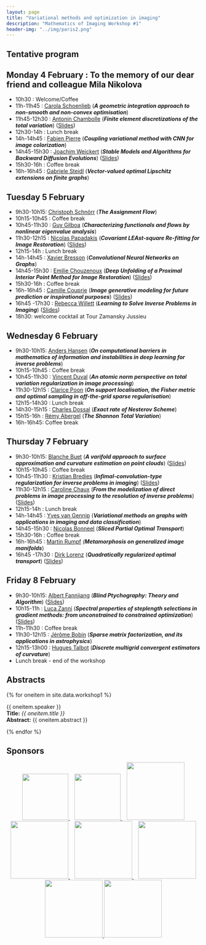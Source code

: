 ```yaml
---
layout: page
title: "Variational methods and optimization in imaging"
description: "Mathematics of Imaging Workshop #1"
header-img: "../img/paris2.png"
---
```


Tentative program
-------------

Monday 4 February : To the memory of our dear friend and colleague Mila Nikolova
-------------

- 10h30 : Welcome/Coffee 
- 11h-11h45 : [Carola Schoenlieb](http://www.damtp.cam.ac.uk/user/cbs31/Home.html) (***A geometric integration approach to non-smooth and non-convex optimisation***) 
- 11h45-12h30 : [Antonin Chambolle](http://www.cmap.polytechnique.fr/~antonin/) (***Finite element discretizations of the total variation***) ([Slides](slides/w1/chambolle.pdf))
- 12h30-14h : Lunch break
- 14h-14h45 : [Fabien Pierre](http://www.fabienpierre.fr/bienvenue.html) (***Coupling variational method with CNN for image colorization***) 
- 14h45-15h30 : [Joachim Weickert](https://www.mia.uni-saarland.de/weickert/index.shtml) (***Stable Models and Algorithms for Backward Diffusion Evolutions***) ([Slides](slides/w1/weickert.pdf))
- 15h30-16h : Coffee break 
- 16h-16h45 : [Gabriele Steidl](http://www.mathematik.uni-kl.de/imagepro/members/steidl/) (***Vector-valued optimal Lipschitz extensions on finite graphs***) 

Tuesday 5 February
-------------
- 9h30-10h15: [Christoph Schnörr](https://ipa.iwr.uni-heidelberg.de/cschnoerr/) (***The Assignment Flow***)
- 10h15-10h45 : Coffee break 
- 10h45-11h30 : [Guy Gilboa](http://guygilboa.eew.technion.ac.il/) (***Characterizing functionals and flows by nonlinear eigenvalue analysis***)
- 11h30-12h15 : [Nicolas Papadakis](https://www.math.u-bordeaux.fr/~npapadak/) (***Covariant LEAst-square Re-fitting for Image Restoration***) ([Slides](slides/w1/papadakis.pdf))
- 12h15-14h : Lunch break
- 14h-14h45 :  [Xavier Bresson](http://www.ntu.edu.sg/home/xbresson/) (***Convolutional Neural Networks on Graphs***)
- 14h45-15h30 : [Emilie Chouzenoux](http://www-syscom.univ-mlv.fr/~chouzeno/) (***Deep Unfolding of a Proximal Interior Point Method for Image Restoration***) ([Slides](slides/w1/chouzenoux.pdf))
- 15h30-16h : Coffee break 
- 16h-16h45 : [Camille Couprie](https://research.fb.com/people/couprie-camille/) (***Image generative modeling for future prediction or inspirational purposes***) ([Slides](slides/w1/couprie.pdf))
- 16h45 -17h30 : [Rebecca Willett](https://voices.uchicago.edu/willett/) (***Learning to Solve Inverse Problems in Imaging***) ([Slides](slides/w1/willett.pdf))
- 18h30: welcome cocktail at Tour Zamansky Jussieu

Wednesday 6 February
-------------
- 9h30-10h15: [Anders Hansen](http://www.damtp.cam.ac.uk/research/afha/anders/) (***On computational barriers in mathematics of information and instabilities in deep learning for inverse problems***)
- 10h15-10h45 : Coffee break 
- 10h45-11h30 : [Vincent Duval](https://who.rocq.inria.fr/Vincent.Duval/) (***An atomic norm perspective on total variation regularization in image processing***)
- 11h30-12h15 : [Clarice Poon](http://www.damtp.cam.ac.uk/user/cmhsp2/) (***On support localisation, the Fisher metric and optimal sampling in off-the-grid sparse regularisation***)
- 12h15-14h30 : Lunch break
- 14h30-15h15 : [Charles Dossal](https://www.math.u-bordeaux.fr/~cdossal/) (***Exact rate of Nesterov Scheme***)
- 15h15-16h : [Rémy Abergel](http://helios.mi.parisdescartes.fr/~rabergel/index.html) (***The Shannon Total Variation***)
- 16h-16h45: Coffee break 

Thursday 7 February
--------------
- 9h30-10h15: [Blanche Buet](https://www.math.u-psud.fr/~buet/) (***A varifold approach to surface approximation and curvature estimation on point clouds***) ([Slides](slides/w1/buet.pdf))
- 10h15-10h45 : Coffee break 
- 10h45-11h30 : [Kristian Bredies](https://imsc.uni-graz.at/bredies/) (***Infimal-convolution-type regularization for inverse problems in imaging***) ([Slides](slides/w1/bredies.pdf))
- 11h30-12h15 : [Caroline Chaux](https://www.i2m.univ-amu.fr/~caroline.chaux/) (***From the modelization of direct problems in image processing to the resolution of inverse problems***) ([Slides](slides/w1/chaux.pdf))
- 12h15-14h : Lunch break
- 14h-14h45 : [Yves van Gennip](https://www.nottingham.ac.uk/mathematics/people/y.vangennip) (***Variational methods on graphs with applications in imaging and data classification***)
- 14h45-15h30 : [Nicolas Bonneel](https://perso.liris.cnrs.fr/nicolas.bonneel/) (***Sliced Partial Optimal Transport***)
- 15h30-16h : Coffee break 
- 16h-16h45 : [Martin Rumpf](http://www.hcm.uni-bonn.de/de/people/profile/martin-rumpf/) *(**Metamorphosis on generalized image manifolds***)
- 16h45 -17h30 : [Dirk Lorenz](https://www.tu-braunschweig.de/iaa/personal/lorenz) (***Quadratically regularized optimal transport***) ([Slides](slides/w1/lorenz.pdf))

Friday 8 February
--------------
- 9h30-10h15: [Albert Fannjiang](https://www.math.ucdavis.edu/~fannjiang/) (***Blind Ptychography: Theory and Algorithm***) ([Slides](slides/w1/fannjiang.pdf))
- 10h15-11h : [Luca Zanni](http://cdm.unimo.it/home/matematica/zanni.luca/) (***Spectral properties of steplength selections in gradient methods: from unconstrained to constrained optimization***) ([Slides](slides/w1/zanni.pdf))
- 11h-11h30 : Coffee break
- 11h30-12h15 : [Jérôme Bobin](http://jbobin.cosmostat.org/) (***Sparse matrix factorization, and its applications in astrophysics***)
- 12h15-13h00 : [Hugues Talbot](http://hugues.zahlt.info/bienvenue.html) (***Discrete multigrid convergent estimators of curvature***)
- Lunch break - end of the workshop

Abstracts
--------

{% for oneitem in site.data.workshop1 %}
<p>
  {{ oneitem.speaker }}<br/>
  <b>Title:</b> <i>{{ oneitem.title }}</i><br/>
  <b>Abstract:</b> {{ oneitem.abstract }}
</p>
{% endfor %}



Sponsors
-----

<p align="center">

<a href="http://www.ihp.fr">
<img width="120" src="../../img/logo-ihp.jpg"/>
</a>&nbsp;&nbsp;

<a href="http://www.cnrs.fr/">
<img width="120" src="../../img/logo-cnrs.png"/>
</a>&nbsp;&nbsp;

<a href="http://www.u-psud.fr/fr/index.html">
<img width="150" src="../../img/logo-paris-sud.png"/>
</a>

<br/>

<a href="https://www.sciencesmaths-paris.fr/">
<img width="150" src="../../img/logo-fsmp.png"/>
</a>&nbsp;&nbsp;

<a href="http://www.upmc.fr/">
<img width="150" src="../../img/logo-upmc.png"/>
</a>&nbsp;&nbsp;

<a href="https://www.cimpa.info/">
<img width="150" src="../../img/logo-cimpa.png"/>
</a>

<br/>

<a href="http://gdr-mia.math.cnrs.fr/">
<img width="150" src="../../img/logo-mia.png"/>
</a>

<a href="http://www.gpeyre.com/noria/">
<img width="150" src="../../img/logo-erc.jpg"/>
</a>


</p>

